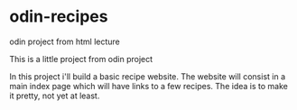 # odin-recipes
odin project from html lecture

This is a little project from odin project

In this project i'll build a basic recipe website.
The website will consist in a main index page which will have links to a few recipes. The idea is to make it pretty, not yet at least.